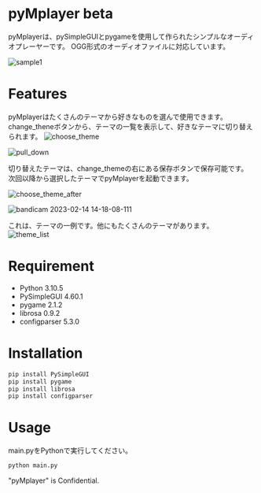 # pyMplayer beta

pyMplayerは、pySimpleGUIとpygameを使用して作られたシンプルなオーディオプレーヤーです。
OGG形式のオーディオファイルに対応しています。

![sample1](https://user-images.githubusercontent.com/124559210/218642280-ac79be90-91a2-48c1-99bc-aba27c4e1051.png)

# Features

pyMplayerはたくさんのテーマから好きなものを選んで使用できます。
change_theneボタンから、テーマの一覧を表示して、好きなテーマに切り替えられます。
![choose_theme](https://user-images.githubusercontent.com/124559210/218649753-a695a039-cd41-439b-963a-461d21f60f84.png)

![pull_down](https://user-images.githubusercontent.com/124559210/218650000-a7aadfcc-dd91-43e4-a5a8-80776570d4e0.png)

切り替えたテーマは、change_themeの右にある保存ボタンで保存可能です。
次回以降から選択したテーマでpyMplayerを起動できます。

![choose_theme_after](https://user-images.githubusercontent.com/124559210/218650202-e19eecf4-3230-4f73-9c72-56b0e4936ae8.png)

![bandicam 2023-02-14 14-18-08-111](https://user-images.githubusercontent.com/124559210/218650334-b34ae5b3-ba66-4560-9a20-c7cd0ad18cb0.png)

これは、テーマの一例です。他にもたくさんのテーマがあります。
![theme_list](https://user-images.githubusercontent.com/124559210/218655925-d8f3fc24-3fe0-4cd4-b268-1884255e5618.jpg)
# Requirement


* Python                    3.10.5
* PySimpleGUI               4.60.1
* pygame                    2.1.2
* librosa                   0.9.2
* configparser              5.3.0


# Installation


```bash
pip install PySimpleGUI
pip install pygame
pip install librosa
pip install configparser
```

# Usage

main.pyをPythonで実行してください。

```bash
python main.py
```

"pyMplayer" is Confidential.